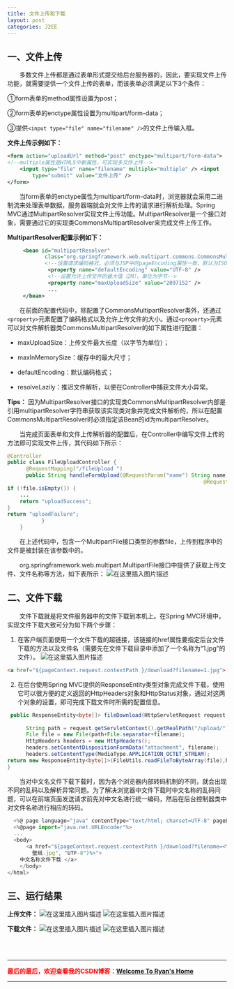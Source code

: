 ```yaml
---
title: 文件上传和下载
layout: post
categories: J2EE
---
```



## 一、文件上传
&emsp;&emsp;多数文件上传都是通过表单形式提交给后台服务器的，因此，要实现文件上传功能，就需要提供一个文件上传的表单，而该表单必须满足以下3个条件：

①form表单的method属性设置为post；

②form表单的enctype属性设置为multipart/form-data；

③提供`<input type="file" name="filename" />`的文件上传输入框。

**文件上传示例如下：**
```xml
<form action="uploadUrl" method="post" enctype="multipart/form-data">
<!--multiple属性是HTML5中新属性，可实现多文件上传-->
	<input type="file" name="filename" multiple="multiple" /> <input
		type="submit" value="文件上传" />
</form>
```

&emsp;&emsp;当form表单的enctype属性为multipart/form-data时，浏览器就会采用二进制流来处理表单数据，服务器端就会对文件上传的请求进行解析处理。Spring MVC通过MultipartResolver实现文件上传功能。MultipartResolver是一个接口对象，需要通过它的实现类CommonsMultipartResolver来完成文件上传工作。

**MultipartResolver配置示例如下：**
```xml
     <bean id="multipartResolver"          	     
            class="org.springframework.web.multipart.commons.CommonsMultipartResolver">
            <!--设置请求编码格式，必须与JSP中的pageEncoding属性一致，默认为ISO-8859-1-->
             <property name="defaultEncoding" value="UTF-8" />
             <!--设置允许上传文件的最大值（2M），单位为字节-->
             <property name="maxUploadSize" value="2097152" />
             ...
     </bean>
```

&emsp;&emsp;在前面的配置代码中，除配置了CommonsMultipartResolver类外，还通过`<property>`元素配置了编码格式以及允许上传文件的大小。通过`<property>`元素可以对文件解析器类CommonsMultipartResolver的如下属性进行配置：

- maxUploadSize：上传文件最大长度（以字节为单位）；

- maxInMemorySize：缓存中的最大尺寸；

- defaultEncoding：默认编码格式；

- resolveLazily：推迟文件解析，以便在Controller中捕获文件大小异常。

**Tips：** 因为MultipartResolver接口的实现类CommonsMultipartResolver内部是引用multipartResolver字符串获取该实现类对象并完成文件解析的，所以在配置CommonsMultipartResolver时必须指定该Bean的id为multipartResolver。


&emsp;&emsp;当完成页面表单和文件上传解析器的配置后，在Controller中编写文件上传的方法即可实现文件上传，其代码如下所示：
```java
@Controller
public class FileUploadController {
      @RequestMapping("/fileUpload ")
      public String handleFormUpload(@RequestParam("name") String name,
                                                               @RequestParam("filename") MultipartFile file,...) {
if (!file.isEmpty()) {
	...
	return "uploadSuccess";
}
return "uploadFailure";
           }
    }
```


&emsp;&emsp;在上述代码中，包含一个MultipartFile接口类型的参数file，上传到程序中的文件是被封装在该参数中的。

&emsp;&emsp;org.springframework.web.multipart.MultipartFile接口中提供了获取上传文件、文件名称等方法，如下表所示：
![在这里插入图片描述](https://img-blog.csdnimg.cn/20200323122045747.png?x-oss-process=image/watermark,type_ZmFuZ3poZW5naGVpdGk,shadow_10,text_aHR0cHM6Ly9ibG9nLmNzZG4ubmV0L3FxXzQxNDIyNDQ4,size_1,color_FFFFFF,t_70)

## 二、文件下载

&emsp;&emsp;文件下载就是将文件服务器中的文件下载到本机上。在Spring MVC环境中，实现文件下载大致可分为如下两个步骤：
1. 在客户端页面使用一个文件下载的超链接，该链接的href属性要指定后台文件下载的方法以及文件名（需要先在文件下载目录中添加了一个名称为“1.jpg”的文件）。
![在这里插入图片描述](https://img-blog.csdnimg.cn/20200323134157886.png?x-oss-process=image/watermark,type_ZmFuZ3poZW5naGVpdGk,shadow_10,text_aHR0cHM6Ly9ibG9nLmNzZG4ubmV0L3FxXzQxNDIyNDQ4,size_1,color_FFFFFF,t_0)
```html
<a href="${pageContext.request.contextPath }/download?filename=1.jpg"> 文件下载 </a>
```

2. 在后台使用Spring MVC提供的ResponseEntity类型对象完成文件下载，使用它可以很方便的定义返回的HttpHeaders对象和HttpStatus对象，通过对这两个对象的设置，即可完成下载文件时所需的配置信息。
```java
 public ResponseEntity<byte[]> fileDownload(HttpServletRequest request,
                                                                       String filename) throws Exception{
      String path = request.getServletContext().getRealPath("/upload/");
      File file = new File(path+File.separator+filename);
      HttpHeaders headers = new HttpHeaders();
      headers.setContentDispositionFormData("attachment", filename);
      headers.setContentType(MediaType.APPLICATION_OCTET_STREAM);
return new ResponseEntity<byte[]>(FileUtils.readFileToByteArray(file),headers,HttpStatus.OK);
}
```
&emsp;&emsp;当对中文名文件下载下载时，因为各个浏览器内部转码机制的不同，就会出现不同的乱码以及解析异常问题。为了解决浏览器中文件下载时中文名称的乱码问题，可以在前端页面发送请求前先对中文名进行统一编码，然后在后台控制器类中对文件名称进行相应的转码。
```js
  <%@ page language="java" contentType="text/html; charset=UTF-8" pageEncoding="UTF-8"%>
  <%@page import="java.net.URLEncoder"%>
  ...
  <body>
      <a href="${pageContext.request.contextPath }/download?filename=<%=URLEncoder.encode(“ 
        壁纸.jpg", "UTF-8")%>">
	中文名称文件下载 </a>
    </body>
</html>
```

## 三、运行结果
**上传文件：**
![在这里插入图片描述](https://img-blog.csdnimg.cn/20200323133719327.png?x-oss-process=image/watermark,type_ZmFuZ3poZW5naGVpdGk,shadow_10,text_aHR0cHM6Ly9ibG9nLmNzZG4ubmV0L3FxXzQxNDIyNDQ4,size_1,color_FFFFFF,t_70)
![在这里插入图片描述](https://img-blog.csdnimg.cn/20200323133749884.png?x-oss-process=image/watermark,type_ZmFuZ3poZW5naGVpdGk,shadow_10,text_aHR0cHM6Ly9ibG9nLmNzZG4ubmV0L3FxXzQxNDIyNDQ4,size_1,color_FFFFFF,t_70)

**下载文件：**
![在这里插入图片描述](https://img-blog.csdnimg.cn/20200323133615636.png?x-oss-process=image/watermark,type_ZmFuZ3poZW5naGVpdGk,shadow_10,text_aHR0cHM6Ly9ibG9nLmNzZG4ubmV0L3FxXzQxNDIyNDQ4,size_1,color_FFFFFF,t_70)
![在这里插入图片描述](https://img-blog.csdnimg.cn/20200323133640142.png?x-oss-process=image/watermark,type_ZmFuZ3poZW5naGVpdGk,shadow_10,text_aHR0cHM6Ly9ibG9nLmNzZG4ubmV0L3FxXzQxNDIyNDQ4,size_1,color_FFFFFF,t_70)


<br/><br/>

---
**<font color="red">最后的最后，欢迎查看我的CSDN博客：</font>[Welcome To Ryan's Home](https://blog.csdn.net/qq_41422448/article/details/105045667)**

---